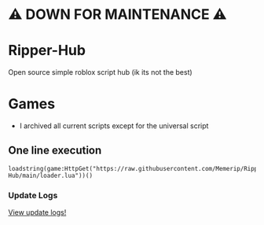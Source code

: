 # ⚠️ DOWN FOR MAINTENANCE ⚠️

# Ripper-Hub
Open source simple roblox script hub (ik its not the best)

# Games

<ul>
  <li>I archived all current scripts except for the universal script</li>
</ul>

## One line execution

```
loadstring(game:HttpGet("https://raw.githubusercontent.com/Memerip/Ripper-Hub/main/loader.lua"))()
```

### Update Logs

<a href="https://github.com/Memerip/Ripper-Hub/blob/main/Updates.md">View update logs!</a>
